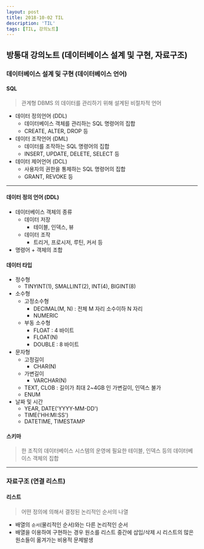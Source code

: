 ```yaml
---
layout: post
title: 2018-10-02 TIL
description: 'TIL'
tags: [TIL, 강의노트]
---
```


## 방통대 강의노트 (데이터베이스 설계 및 구현, 자료구조)

### 데이터베이스 설계 및 구현 (데이터베이스 언어)

#### SQL

> 관계형 DBMS 의 데이터를 관리하기 위해 설계된 비절차적 언어

- 데이터 정의언어 (DDL)
  - 데이터베이스 객체를 관리하는 SQL 명령어의 집합
  - CREATE, ALTER, DROP 등
- 데이터 조작언어 (DML)
  - 데이터를 조작하는 SQL 명령어의 집합
  - INSERT, UPDATE, DELETE, SELECT 등
- 데이터 제어언어 (DCL)
  - 사용자의 권한을 통제하는 SQL 명령어의 집합
  - GRANT, REVOKE 등

---

#### 데이터 정의 언어 (DDL)

- 데이터베이스 객체의 종류
  - 데이터 저장
    - 테이블, 인덱스, 뷰
  - 데이터 조작
    - 트리거, 프로시저, 루틴, 커서 등
- 명령어 + 객체의 조합

#### 데이터 타입

- 정수형
  - TINYINT(1), SMALLINT(2), INT(4), BIGINT(8)
- 소수형
  - 고정소수형
    - DECIMAL(M, N) : 전체 M 자리 소수이하 N 자리
    - NUMERIC
  - 부동 소수형
    - FLOAT : 4 바이트
    - FLOAT(N)
    - DOUBLE : 8 바이트
- 문자형
  - 고정길이
    - CHAR(N)
  - 가변길이
    - VARCHAR(N)
  - TEXT, CLOB : 길이가 최대 2~4GB 인 가변길이, 인덱스 불가
  - ENUM
- 날짜 및 시간
  - YEAR, DATE('YYYY-MM-DD')
  - TIME('HH:MI:SS')
  - DATETIME, TIMESTAMP

#### 스키마

> 한 조직의 데이터베이스 시스템의 운영에 필요한 테이블, 인덱스 등의 데이터베이스 객체의 집합

---

### 자료구조 (연결 리스트)

#### 리스트

> 어떤 정의에 의해서 결정된 논리적인 순서의 나열

- 배열의 `순서`(물리적인 순서)와는 다른 논리적인 순서
- 배열을 이용하여 구현하는 경우 원소를 리스트 중간에 삽입/삭제 시 리스트의 많은 원소들이 옮겨가는 비용적 문제발생

